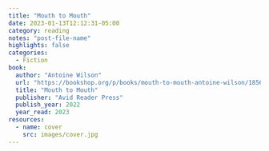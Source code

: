 ```yaml
---
title: "Mouth to Mouth"
date: 2023-01-13T12:12:31-05:00
category: reading
notes: "post-file-name"
highlights: false
categories:
  - Fiction
book:
  author: "Antoine Wilson"
  url: "https://bookshop.org/p/books/mouth-to-mouth-antoine-wilson/18566383?ean=9781982181802"
  title: "Mouth to Mouth"
  publisher: "Avid Reader Press"
  publish_year: 2022
  year_read: 2023
resources:
  - name: cover
    src: images/cover.jpg
---
```


